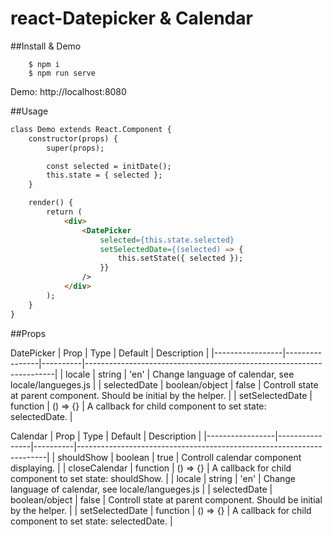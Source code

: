 # react-Datepicker & Calendar

##Install & Demo

```
    $ npm i
    $ npm run serve
```
Demo: http://localhost:8080

##Usage

```html
class Demo extends React.Component {
    constructor(props) {
        super(props);

        const selected = initDate();
        this.state = { selected };
    }

    render() {
        return (
            <div>
                <DatePicker
                    selected={this.state.selected}
                    setSelectedDate={(selected) => {
                        this.setState({ selected });
                    }}
                />
            </div>
        );
    }
}
```

##Props

DatePicker
| Prop            | Type           | Default  | Description                                                          |
|-----------------|----------------|----------|----------------------------------------------------------------------|
| locale          | string         | 'en'     | Change language of calendar, see locale/langueges.js                 |
| selectedDate    | boolean/object | false    | Controll state at parent component. Should be initial by the helper. |
| setSelectedDate | function       | () => {} | A callback for child component to set state: selectedDate.           |

Calendar
| Prop            | Type           | Default  | Description                                                          |
|-----------------|----------------|----------|----------------------------------------------------------------------|
| shouldShow      | boolean        | true     | Controll calendar component displaying.                              |
| closeCalendar   | function       | () => {} | A callback for child component to set state: shouldShow.             |
| locale          | string         | 'en'     | Change language of calendar, see locale/langueges.js                 |
| selectedDate    | boolean/object | false    | Controll state at parent component. Should be initial by the helper. |
| setSelectedDate | function       | () => {} | A callback for child component to set state: selectedDate.           |

